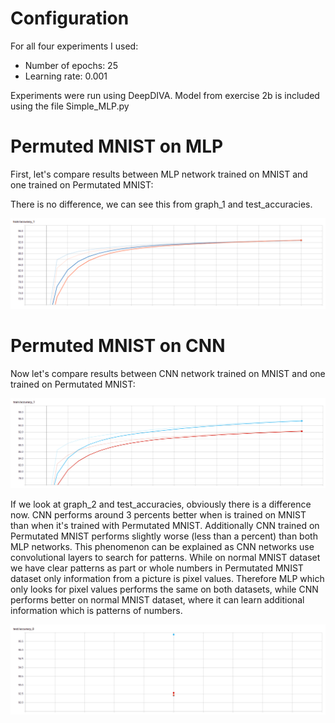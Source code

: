 # Configuration

For all four experiments I used:
 - Number of epochs: 25
 - Learning rate: 0.001

Experiments were run using DeepDIVA. Model from exercise 2b is included using the file Simple_MLP.py
# Permuted MNIST on MLP

First, let's compare results between MLP network trained on MNIST and one trained on Permutated MNIST:

There is no difference, we can see this from graph_1 and test_accuracies.

![Accuracy on and validation datasets for MLP](https://github.com/pinargoktepe/PatRec/blob/master/Exercise_2d_v2/graphs/graph_1.png)

# Permuted MNIST on CNN

Now let's compare results between CNN network trained on MNIST and one trained on Permutated MNIST:

![Accuracy on and validation datasets for MLP](https://github.com/pinargoktepe/PatRec/blob/master/Exercise_2d_v2/graphs/graph_2.png)

If we look at graph_2 and test_accuracies, obviously there is a difference now. CNN performs around 3 percents
better when is trained on MNIST than when it's trained with Permutated MNIST. Additionally CNN trained on 
Permutated MNIST performs slightly worse (less than a percent) than both MLP networks. This phenomenon 
can be explained as CNN networks use convolutional layers to search for patterns. While on normal MNIST 
dataset we have clear patterns as part or whole numbers in Permutated MNIST dataset only information from 
a picture is pixel values. Therefore MLP which only looks for pixel values performs the same on both datasets,
while CNN performs better on normal MNIST dataset, where it can learn additional information which is patterns 
of numbers.

![Accuracy on and validation datasets for MLP](https://github.com/pinargoktepe/PatRec/blob/master/Exercise_2d_v2/graphs/test_accuracies.png)
